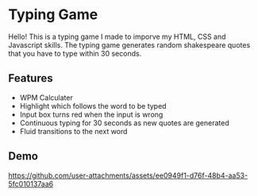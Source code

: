 # Typing Game

Hello! This is a typing game I made to imporve my HTML, CSS and Javascript skills. The typing game generates random shakespeare quotes that you have to type within 30 seconds.




## Features

- WPM Calculater
- Highlight which follows the word to be typed
- Input box turns red when the input is wrong
- Continuous typing for 30 seconds as new quotes are generated
- Fluid transitions to the next word




## Demo




https://github.com/user-attachments/assets/ee0949f1-d76f-48b4-aa53-5fc010137aa6

